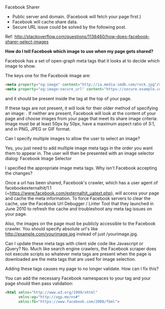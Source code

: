 Facebook Sharer
- Public server and domain. (Facebook will fetch your page first.)
- Facebook will cache share data.
- Secure URL issue could be solved by the following post.

Ref: http://stackoverflow.com/questions/1138460/how-does-facebook-sharer-select-images

**How do I tell Facebook which image to use when my page gets shared?**

Facebook has a set of open-graph meta tags that it looks at to decide which image to show.

The keys one for the Facebook image are:
```html
<meta property="og:image" content="http://ia.media-imdb.com/rock.jpg"/>
<meta property="og:image:secure_url" content="https://secure.example.com/ogp.jpg" />
```
and it should be present inside the <head></head> tag at the top of your page.

If these tags are not present, it will look for their older method of specifying an image: <link rel="image_src" href="/myimage.jpg"/>. If neither are present, Facebook will look at the content of your page and choose images from your page that meet its share image criteria: Image must be at least 50px by 50px, have a maximum aspect ratio of 3:1, and in PNG, JPEG or GIF format.

Can I specify multiple images to allow the user to select an image?

Yes, you just need to add multiple image meta tags in the order you want them to appear in. The user will then be presented with an image selector dialog:
Facebook Image Selector

I specified the appropriate image meta tags. Why isn't Facebook accepting the changes?

Once a url has been shared, Facebook's crawler, which has a user agent of facebookexternalhit/1.1 (+https://www.facebook.com/externalhit_uatext.php), will access your page and cache the meta information. To force Facebook servers to clear the cache, use the Facebook Url Debugger / Linter Tool that they launched in June 2010 to refresh the cache and troubleshoot any meta tag issues on your page.

Also, the images on the page must be publicly accessible to the Facebook crawler. You should specify absolute url's like http://example.com/yourimage.jpg instead of just /yourimage.jpg.

Can I update these meta tags with client side code like Javascript or jQuery? No. Much like search engine crawlers, the Facebook scraper does not execute scripts so whatever meta tags are present when the page is downloaded are the meta tags that are used for image selection.

Adding these tags causes my page to no longer validate. How can I fix this?

You can add the necessary Facebook namespaces to your tag and your page should then pass validation:
```html
<html xmlns="http://www.w3.org/1999/xhtml"
      xmlns:og="http://ogp.me/ns#"
      xmlns:fb="https://www.facebook.com/2008/fbml">  
```
